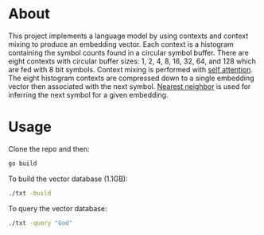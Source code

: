 # About
This project implements a language model by using contexts and context mixing to produce an embedding vector.
Each context is a histogram containing the symbol counts found in a circular symbol buffer.
There are eight contexts with circular buffer sizes: 1, 2, 4, 8, 16, 32, 64, and 128 which are fed with 8 bit symbols.
Context mixing is performed with [self attention](https://arxiv.org/abs/1706.03762).
The eight histogram contexts are compressed down to a single embedding vector then associated with the next symbol.
[Nearest neighbor](https://en.wikipedia.org/wiki/Nearest_neighbor_search) is used for inferring the next symbol for a given embedding.
# Usage
Clone the repo and then:
```sh
go build
```
To build the vector database (1.1GB):
```sh
./txt -build
```
To query the vector database:
```sh
./txt -query "God"
```

